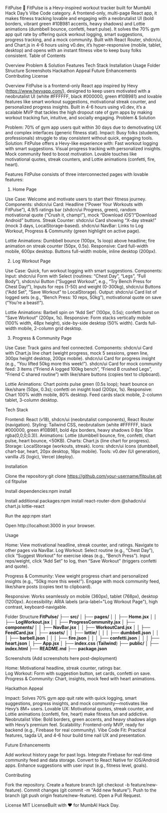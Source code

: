 FitPulse 💪
FitPulse is a Hevy-inspired workout tracker built for MumbAI Hack Day’s Vibe Code category. A frontend-only, multi-page React app, it makes fitness tracking lovable and engaging with a neobrutalist UI (bold borders, vibrant green #10B981 accents, heavy shadows) and Lottie animations (dumbbell bounce, confetti, heart pulse). It solves the 70% gym app quit rate by offering quick workout logging, smart suggestions, progress tracking, and a mock community. Built with React Router, shdcn/ui, and Chart.js in 4-6 hours using v0.dev, it’s hyper-responsive (mobile, tablet, desktop) and opens with an instant fitness vibe to keep busy folks consistent.
Table of Contents

Overview
Problem & Solution
Features
Tech Stack
Installation
Usage
Folder Structure
Screenshots
Hackathon Appeal
Future Enhancements
Contributing
License

Overview
FitPulse is a frontend-only React app inspired by Hevy (https://www.hevyapp.com/), designed to keep users motivated with a neobrutalist UI (white #FFFFFF, black #000000, green #10B981) and lovable features like smart workout suggestions, motivational streak counter, and personalized progress insights. Built in 4-6 hours using v0.dev, it’s a scalable MVP that tackles the high dropout rate of gym apps by making workout tracking fun, intuitive, and socially engaging.
Problem & Solution

Problem: 70% of gym app users quit within 30 days due to demotivating UX and complex interfaces (generic fitness stat).
Impact: Busy folks (students, professionals) struggle to stay consistent without quick, engaging tools.
Solution: FitPulse offers a Hevy-like experience with:
Fast workout logging with smart suggestions.
Visual progress tracking with personalized insights.
Mock community feed to boost motivation.
Lovable touches like motivational quotes, streak counters, and Lottie animations (confetti, fire, heart).



Features
FitPulse consists of three interconnected pages with lovable features:
1. Home Page

Use Case: Welcome and motivate users to start their fitness journey.
Components:
shdcn/ui Card: Headline (“Power Your Workouts with FitPulse”), 4.9/5 ratings bar (shdcn/ui Progress, green), random motivational quote (“Crush it, champ!”), mock “Download iOS”/“Download Android” buttons.
Streak Counter: shdcn/ui Card showing “X-day streak!” (mock 3 days, LocalStorage-based).
shdcn/ui NavBar: Links to Log Workout, Progress & Community (green highlight on active page).


Lottie Animations: Dumbbell bounce (100px, 1s loop) above headline; fire animation on streak counter (50px, 0.5s).
Responsive: Card full-width mobile, 600px desktop. Buttons full-width mobile, inline desktop (200px).

2. Log Workout Page

Use Case: Quick, fun workout logging with smart suggestions.
Components:
Input: shdcn/ui Form with Select (routines: “Chest Day”, “Legs”, “Full Body”), shdcn/ui Button (“Suggest Workout”, e.g., “Try Bench Press for Chest Day!”), Inputs for reps (1-50) and weight (0-300kg), shdcn/ui Buttons (“Add Set”, “Save Workout” to LocalStorage).
Output: shdcn/ui Card list of logged sets (e.g., “Bench Press: 10 reps, 50kg”), motivational quote on save (“You’re a beast!”).


Lottie Animations: Barbell spin on “Add Set” (100px, 0.5s); confetti burst on “Save Workout” (200px, 1s).
Responsive: Form stacks vertically mobile (100% width, 48px height), side-by-side desktop (50% width). Cards full-width mobile, 2-column grid desktop.

3. Progress & Community Page

Use Case: Track gains and feel connected.
Components:
shdcn/ui Card with Chart.js line chart (weight progress, mock 5 sessions, green line, 300px height desktop, 200px mobile).
shdcn/ui Card for progress insight (e.g., “You lifted 50kg more this week!”).
shdcn/ui Card for mock community feed: 3 items (“Friend A logged 100kg bench”, “Friend B crushed Legs”, “Friend C shared routine”) with like/share buttons (copies text to clipboard).


Lottie Animations: Chart points pulse green (0.5s loop); heart bounce on like/share (50px, 0.3s); confetti on insight load (200px, 1s).
Responsive: Chart 100% width mobile, 80% desktop. Feed cards stack mobile, 2-column tablet, 3-column desktop.

Tech Stack

Frontend: React (v18), shdcn/ui (neobrutalist components), React Router (navigation).
Styling: Tailwind CSS, neobrutalism (white #FFFFFF, black #000000, green #10B981, bold 4px borders, heavy shadows 0 8px 16px rgba(0,0,0,0.3)).
Animations: Lottie (dumbbell bounce, fire, confetti, chart pulse, heart bounce, <50KB).
Charts: Chart.js (line chart for progress).
Storage: LocalStorage (workouts, streak).
Icons: shdcn/ui Icons (dumbbell, chart-bar, heart, 20px desktop, 16px mobile).
Tools: v0.dev (UI generation), vanilla JS (logic), Vercel (deploy).

Installation

Clone the repository:git clone https://github.com/your-username/fitpulse.git
cd fitpulse


Install dependencies:npm install


Install additional packages:npm install react-router-dom @shadcn/ui chart.js lottie-react


Run the app:npm start

Open http://localhost:3000 in your browser.

Usage

Home: View motivational headline, streak counter, and ratings. Navigate to other pages via NavBar.
Log Workout:
Select routine (e.g., “Chest Day”), click “Suggest Workout” for exercise ideas (e.g., “Bench Press”).
Input reps/weight, click “Add Set” to log, then “Save Workout” (triggers confetti and quote).


Progress & Community:
View weight progress chart and personalized insights (e.g., “50kg more this week!”).
Engage with mock community feed, like/share posts (copies text to clipboard).




Responsive: Works seamlessly on mobile (360px), tablet (768px), desktop (1200px).
Accessibility: ARIA labels (aria-label="Log Workout Page"), high contrast, keyboard-navigable.

Folder Structure
**FitPulse/**
├── **src/**
│   ├── **pages/**
│   │   ├── **Home.jsx**
│   │   ├── **LogWorkout.jsx**
│   │   ├── **ProgressCommunity.jsx**
│   ├── **components/**
│   │   ├── **NavBar.jsx**
│   │   ├── **WorkoutCard.jsx**
│   │   ├── **FeedCard.jsx**
│   ├── **assets/**
│   │   ├── **lottie/**
│   │   │   ├── **dumbbell.json**
│   │   │   ├── **barbell.json**
│   │   │   ├── **fire.json**
│   │   │   ├── **confetti.json**
│   │   │   ├── **heart.json**
│   ├── **App.jsx**
│   ├── **index.css** (**Tailwind**)
├── **public/**
│   ├── **index.html**
├── **README.md**
├── **package.json**

Screenshots
(Add screenshots here post-deployment)  

Home: Motivational headline, streak counter, ratings bar.  
Log Workout: Form with suggestion button, set cards, confetti on save.  
Progress & Community: Chart, insights, mock feed with heart animations.

Hackathon Appeal

Impact: Solves 70% gym app quit rate with quick logging, smart suggestions, progress insights, and mock community—motivates like Hevy’s 8M+ users.
Lovable UX: Motivational quotes, streak counter, and Lottie animations (confetti, fire, heart) make fitness fun and addictive.
Neobrutalist Vibe: Bold borders, green accents, and heavy shadows align with Hevy’s premium feel.
Scalability: Frontend-only MVP, ready for backend (e.g., Firebase for real community).
Vibe Code Fit: Practical features, tagda UI, and 4-6 hour build time nail UX and presentation.

Future Enhancements

Add workout history page for past logs.
Integrate Firebase for real-time community feed and data storage.
Convert to React Native for iOS/Android apps.
Enhance suggestions with user input (e.g., fitness level, goals).

Contributing

Fork the repository.
Create a feature branch (git checkout -b feature/new-feature).
Commit changes (git commit -m "Add new feature").
Push to the branch (git push origin feature/new-feature).
Open a Pull Request.

License
MIT LicenseBuilt with ❤️ for MumbAI Hack Day.
